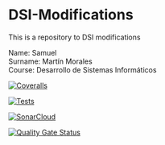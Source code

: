 # DSI-Modifications
This is a repository to DSI modifications

Name: Samuel \
Surname: Martín Morales \
Course: Desarrollo de Sistemas Informáticos

[![Coveralls](https://github.com/Samuelmm15/DSI-Modifications/actions/workflows/coveralls.yml/badge.svg)](https://github.com/Samuelmm15/DSI-Modifications/actions/workflows/coveralls.yml)

[![Tests](https://github.com/Samuelmm15/DSI-Modifications/actions/workflows/tests.js.yml/badge.svg)](https://github.com/Samuelmm15/DSI-Modifications/actions/workflows/tests.js.yml)

[![SonarCloud](https://github.com/Samuelmm15/DSI-Modifications/actions/workflows/build.yml/badge.svg)](https://github.com/Samuelmm15/DSI-Modifications/actions/workflows/build.yml)

[![Quality Gate Status](https://sonarcloud.io/api/project_badges/measure?project=Samuelmm15_DSI-Modifications&metric=alert_status)](https://sonarcloud.io/summary/new_code?id=Samuelmm15_DSI-Modifications)
